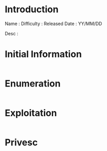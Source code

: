 # Introduction

Name : <foo>
Difficulty : <Easy>
Released Date : YY/MM/DD

Desc :

# Initial Information
```
```
# Enumeration
```
```
# Exploitation
```
```
# Privesc
```
```
